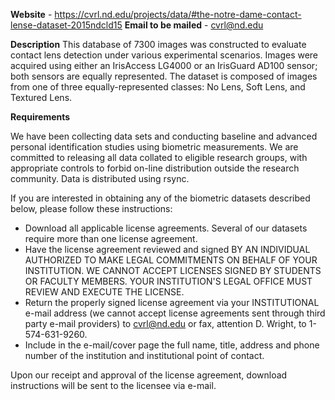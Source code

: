 **Website** - https://cvrl.nd.edu/projects/data/#the-notre-dame-contact-lense-dataset-2015ndcld15
**Email to be mailed** - cvrl@nd.edu

**Description**
This database of 7300 images was constructed to evaluate contact lens detection under various experimental scenarios.  Images were acquired using either an IrisAccess LG4000 or an IrisGuard AD100 sensor; both sensors are equally represented. The dataset is composed of images from one of three equally-represented classes: No Lens, Soft Lens, and Textured Lens.

**Requirements**


We have been collecting data sets and conducting baseline and advanced personal identification studies using biometric measurements.  We are committed to releasing all data collated to eligible research groups, with appropriate controls to forbid on-line distribution outside the research community.  Data is distributed using rsync.

If you are interested in obtaining any of the biometric datasets described below, please follow these instructions:

   - Download all applicable license agreements.  Several of our datasets require more than one license agreement.
   - Have the license agreement reviewed and signed BY AN INDIVIDUAL AUTHORIZED TO MAKE LEGAL COMMITMENTS ON BEHALF OF YOUR INSTITUTION.  WE CANNOT ACCEPT LICENSES SIGNED BY STUDENTS OR FACULTY MEMBERS.  YOUR INSTITUTION'S LEGAL OFFICE MUST REVIEW AND EXECUTE THE LICENSE.
   - Return the properly signed license agreement via your INSTITUTIONAL  e-mail address (we cannot accept license agreements sent through third party e-mail providers) to cvrl@nd.edu or fax, attention D. Wright, to 1-574-631-9260. 
   - Include in the e-mail/cover page the full name, title, address and phone number of the institution and institutional point of contact.

Upon our receipt and approval of the license agreement, download instructions will be sent to the licensee via e-mail.
